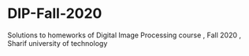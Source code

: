# DIP-Fall-2020
Solutions to homeworks of Digital Image Processing course , Fall 2020 , Sharif university of technology
